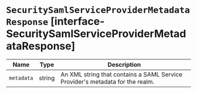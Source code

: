 # `SecuritySamlServiceProviderMetadataResponse` [interface-SecuritySamlServiceProviderMetadataResponse]

| Name | Type | Description |
| - | - | - |
| `metadata` | string | An XML string that contains a SAML Service Provider's metadata for the realm. |

